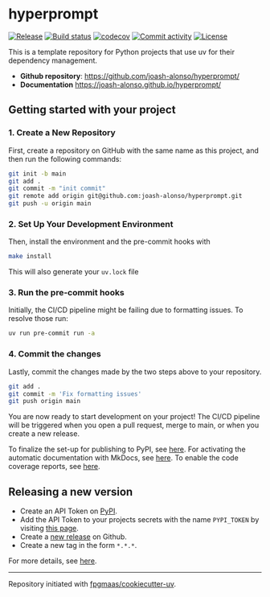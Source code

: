 # hyperprompt

[![Release](https://img.shields.io/github/v/release/joash-alonso/hyperprompt)](https://img.shields.io/github/v/release/joash-alonso/hyperprompt)
[![Build status](https://img.shields.io/github/actions/workflow/status/joash-alonso/hyperprompt/main.yml?branch=main)](https://github.com/joash-alonso/hyperprompt/actions/workflows/main.yml?query=branch%3Amain)
[![codecov](https://codecov.io/gh/joash-alonso/hyperprompt/branch/main/graph/badge.svg)](https://codecov.io/gh/joash-alonso/hyperprompt)
[![Commit activity](https://img.shields.io/github/commit-activity/m/joash-alonso/hyperprompt)](https://img.shields.io/github/commit-activity/m/joash-alonso/hyperprompt)
[![License](https://img.shields.io/github/license/joash-alonso/hyperprompt)](https://img.shields.io/github/license/joash-alonso/hyperprompt)

This is a template repository for Python projects that use uv for their dependency management.

- **Github repository**: <https://github.com/joash-alonso/hyperprompt/>
- **Documentation** <https://joash-alonso.github.io/hyperprompt/>

## Getting started with your project

### 1. Create a New Repository

First, create a repository on GitHub with the same name as this project, and then run the following commands:

```bash
git init -b main
git add .
git commit -m "init commit"
git remote add origin git@github.com:joash-alonso/hyperprompt.git
git push -u origin main
```

### 2. Set Up Your Development Environment

Then, install the environment and the pre-commit hooks with

```bash
make install
```

This will also generate your `uv.lock` file

### 3. Run the pre-commit hooks

Initially, the CI/CD pipeline might be failing due to formatting issues. To resolve those run:

```bash
uv run pre-commit run -a
```

### 4. Commit the changes

Lastly, commit the changes made by the two steps above to your repository.

```bash
git add .
git commit -m 'Fix formatting issues'
git push origin main
```

You are now ready to start development on your project!
The CI/CD pipeline will be triggered when you open a pull request, merge to main, or when you create a new release.

To finalize the set-up for publishing to PyPI, see [here](https://fpgmaas.github.io/cookiecutter-uv/features/publishing/#set-up-for-pypi).
For activating the automatic documentation with MkDocs, see [here](https://fpgmaas.github.io/cookiecutter-uv/features/mkdocs/#enabling-the-documentation-on-github).
To enable the code coverage reports, see [here](https://fpgmaas.github.io/cookiecutter-uv/features/codecov/).

## Releasing a new version

- Create an API Token on [PyPI](https://pypi.org/).
- Add the API Token to your projects secrets with the name `PYPI_TOKEN` by visiting [this page](https://github.com/joash-alonso/hyperprompt/settings/secrets/actions/new).
- Create a [new release](https://github.com/joash-alonso/hyperprompt/releases/new) on Github.
- Create a new tag in the form `*.*.*`.

For more details, see [here](https://fpgmaas.github.io/cookiecutter-uv/features/cicd/#how-to-trigger-a-release).

---

Repository initiated with [fpgmaas/cookiecutter-uv](https://github.com/fpgmaas/cookiecutter-uv).
